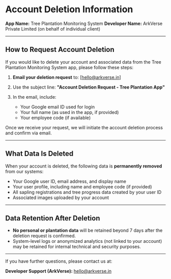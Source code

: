 # Account Deletion Information

**App Name:** Tree Plantation Monitoring System
**Developer Name:** ArkVerse Private Limited (on behalf of individual client)

---

## How to Request Account Deletion

If you would like to delete your account and associated data from the Tree Plantation Monitoring System app, please follow these steps:

1. **Email your deletion request** to: \[[hello@arkverse.in](mailto:hello@arkverse.in)]
2. Use the subject line: **"Account Deletion Request - Tree Plantation App"**
3. In the email, include:

   - Your Google email ID used for login
   - Your full name (as used in the app, if provided)
   - Your employee code (if available)

Once we receive your request, we will initiate the account deletion process and confirm via email.

---

## What Data Is Deleted

When your account is deleted, the following data is **permanently removed** from our systems:

- Your Google user ID, email address, and display name
- Your user profile, including name and employee code (if provided)
- All sapling registrations and tree progress data created by your user ID
- Associated images uploaded by your account

---

## Data Retention After Deletion

- **No personal or plantation data** will be retained beyond 7 days after the deletion request is confirmed.
- System-level logs or anonymized analytics (not linked to your account) may be retained for internal technical and security purposes.

---

If you have further questions, please contact us at:

**Developer Support (ArkVerse):** [hello@arkverse.in](mailto:hello@arkverse.in)
